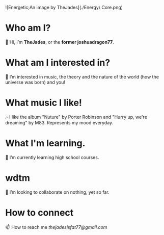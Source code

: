 ![Energetic;An image by TheJades](./Energy\ Core.png)
# Who am I?
  👋 Hi, I’m **TheJades**, or the **former joshuadragon77**.
# What am I interested in?
  👀 I’m interested in music, the theory and the nature of the world (how the universe was born) and you!
# What music I like!
  🎶 I like the album "Nuture" by Porter Robinson and "Hurry up, we're dreaming" by M83. Represents my mood everyday.
# What I'm learning.
  🌱 I’m currently learning high school courses.
# wdtm
  💞️ I’m looking to collaborate on nothing, yet so far.
# How to connect
  📫 How to reach me _thejadesisfat77@gmail.com_

<!---
joshuadragon77/joshuadragon77 is a ✨ special ✨ repository because its `README.md` (this file) appears on your GitHub profile.
You can click the Preview link to take a look at your changes.
--->
